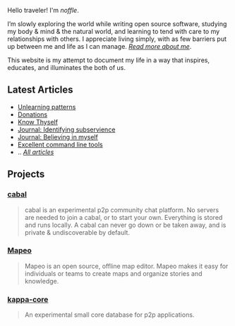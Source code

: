 Hello traveler! I'm *noffle*.

I’m slowly exploring the world while writing open source software, studying my
body & mind & the natural world, and learning to tend with care to my
relationships with others. I appreciate living simply, with as few barriers put
up between me and life as I can manage. *[Read more about me](about.html)*.

This website is my attempt to document my life in a way that inspires, educates,
and illuminates the both of us.

## Latest Articles

- [Unlearning patterns](articles/patterns.html)
- [Donations](articles/donations.html)
- [Know Thyself](articles/know_thyself.html)
- [Journal: Identifying subservience](articles/2017-12-12-identifying-subservience.markdown)
- [Journal: Believing in myself](articles/2017-12-10.md)
- [Excellent command line tools](articles/2017-11-29.html)
- .. *[All articles](articles.html)*

## Projects

### [cabal](http://cabal.chat)

> cabal is an experimental p2p community chat platform. No servers are needed to
> join a cabal, or to start your own. Everything is stored and runs locally. A
> cabal can never go down or be taken away, and is private & undiscoverable by
> default.

### [Mapeo](https://mapeo.world)

> Mapeo is an open source, offline map editor. Mapeo makes it easy for
> individuals or teams to create maps and organize stories and knowledge.

### [kappa-core](https://github.com/noffle/kappa-core)

> An experimental small core database for p2p applications.

